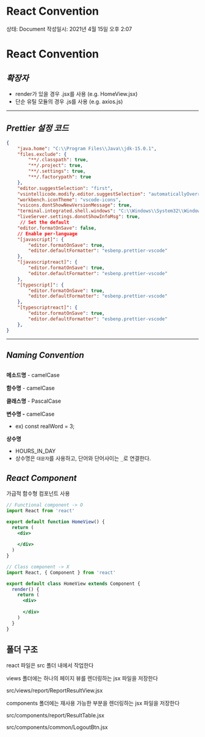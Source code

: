 # React Convention

상태: Document
작성일시: 2021년 4월 15일 오후 2:07

# React Convention

## *확장자*

- render가 있을 경우 .jsx를 사용 (e.g. HomeView.jsx)
- 단순 유틸 모듈의 경우 .js를 사용 (e.g. axios.js)

---

## *Prettier 설정 코드*

```json
{
    "java.home": "C:\\Program Files\\Java\\jdk-15.0.1",
    "files.exclude": {
        "**/.classpath": true,
        "**/.project": true,
        "**/.settings": true,
        "**/.factorypath": true
    },
    "editor.suggestSelection": "first",
    "vsintellicode.modify.editor.suggestSelection": "automaticallyOverrodeDefaultValue",
    "workbench.iconTheme": "vscode-icons",
    "vsicons.dontShowNewVersionMessage": true,
    "terminal.integrated.shell.windows": "C:\\Windows\\System32\\WindowsPowerShell\\v1.0\\powershell.exe",
    "liveServer.settings.donotShowInfoMsg": true,
     // Set the default
    "editor.formatOnSave": false,
    // Enable per-language
    "[javascript]": {
        "editor.formatOnSave": true,
        "editor.defaultFormatter": "esbenp.prettier-vscode"
    },    
    "[javascriptreact]": {
        "editor.formatOnSave": true,
        "editor.defaultFormatter": "esbenp.prettier-vscode"
    },    
    "[typescript]": {
        "editor.formatOnSave": true,
        "editor.defaultFormatter": "esbenp.prettier-vscode"
    },
    "[typescriptreact]": {
        "editor.formatOnSave": true,
        "editor.defaultFormatter": "esbenp.prettier-vscode"
    },
}
```

---

## ***Naming Convention***

## 

**메소드명** - camelCase

**함수명** - camelCase

**클래스명** - PascalCase

**변수명 -** camelCase

- ex) const realWord = 3;

**상수명**

- HOURS_IN_DAY
- 상수명은 `대문자`를 사용하고, 단어와 단어사이는 `_`로 연결한다.

## *React Component*

가급적 함수형 컴포넌트 사용

```jsx
// Functional component -> O
import React from 'react'

export default function HomeView() {
  return (
    <div>
      
    </div>
  )
}

// Class component -> X
import React, { Component } from 'react'

export default class HomeView extends Component {
  render() {
    return (
      <div>
        
      </div>
    )
  }
}
```

## 폴더 구조

react 파일은 src 폴더 내에서 작업한다

views 폴더에는 하나의 페이지 뷰를 렌더링하는 jsx 파일을 저장한다

src/views/report/ReportResultView.jsx

components 폴더에는 재사용 가능한 부분을 렌더링하는 jsx 파일을 저장한다

src/components/report/ResultTable.jsx

src/components/common/LogoutBtn.jsx